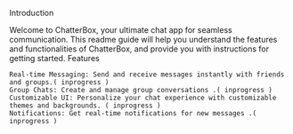 Introduction

Welcome to ChatterBox, your ultimate chat app for seamless communication. This readme guide will help you understand the features and functionalities of ChatterBox, and provide you with instructions for getting started.
Features

    Real-time Messaging: Send and receive messages instantly with friends and groups.( inprogress ) 
    Group Chats: Create and manage group conversations .( inprogress ) 
    Customizable UI: Personalize your chat experience with customizable themes and backgrounds. ( inprogress )
    Notifications: Get real-time notifications for new messages .( inprogress )
